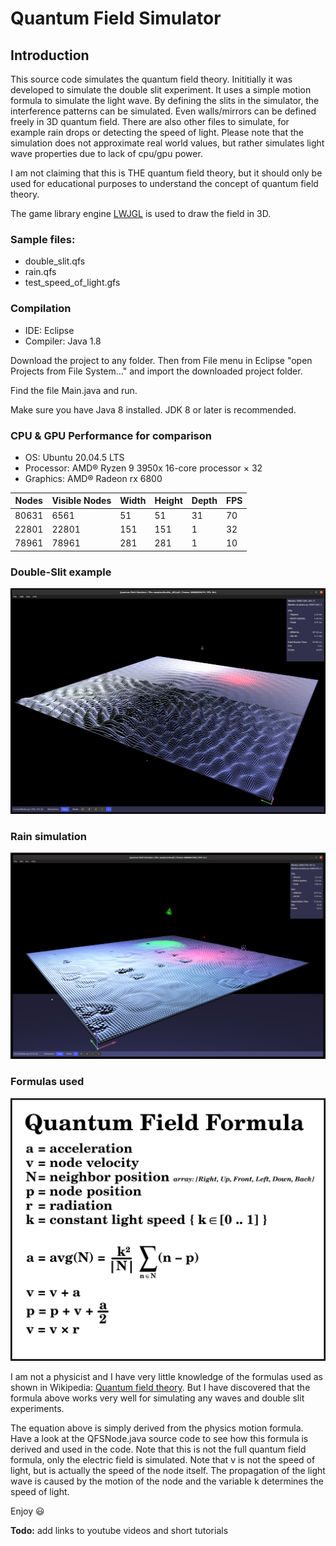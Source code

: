 # Quantum Field Simulator

## Introduction
This source code simulates the quantum field theory.
Inititially it was developed to simulate the double slit experiment.
It uses a simple motion formula to simulate the light wave.
By defining the slits in the simulator, the interference patterns can be simulated.
Even walls/mirrors can be defined freely in 3D quantum field.
There are also other files to simulate, for example rain drops or detecting the speed of light.
Please note that the simulation does not approximate real world values, but rather simulates light wave properties due to lack of cpu/gpu power.

I am not claiming that this is THE quantum field theory, but it should only be used for educational purposes to understand the concept of quantum field theory.

<p>The game library engine <a href="https://github.com/LWJGL/lwjgl3/releases" target="_blank">LWJGL</a> is used to draw the field in 3D.</p>

### Sample files:
* double_slit.qfs
* rain.qfs
* test_speed_of_light.gfs

### Compilation
* IDE: Eclipse
* Compiler: Java 1.8

<p>Download the project to any folder. Then from File menu in Eclipse "open Projects from File System..." and import the downloaded project folder.</p>
<p>Find the file Main.java and run.</p>
<p>Make sure you have Java 8 installed. JDK 8 or later is recommended.</p>

### CPU & GPU Performance for comparison
* OS: Ubuntu 20.04.5 LTS
* Processor: AMD® Ryzen 9 3950x 16-core processor × 32 
* Graphics: AMD® Radeon rx 6800

| Nodes    | Visible Nodes | Width | Height | Depth | FPS |
|----------|---------------|-------|--------|-------|-----|
| 80631    | 6561          | 51    | 51     | 31    | 70  |
| 22801    | 22801         | 151   | 151    | 1     | 32  |
| 78961    | 78961         | 281   | 281    | 1     | 10  |

### Double-Slit example
<img src="https://raw.githubusercontent.com/dqnguyen59/QuantumFieldSimulator/main/images/double_slit.png">

### Rain simulation
<img src="https://raw.githubusercontent.com/dqnguyen59/QuantumFieldSimulator/main/images/rain.png">

### Formulas used
<img src="https://raw.githubusercontent.com/dqnguyen59/QuantumFieldSimulator/main/images/qfs_formula.png">


<p>
  I am not a physicist and I have very little knowledge of the formulas used as shown in Wikipedia: <a href="https://en.wikipedia.org/wiki/Quantum_field_theory" target="_blank" rel="nofollow noopener noreferrer">Quantum field theory</a>.
  But I have discovered that the formula above works very well for simulating any waves and double slit experiments.
</p>
<p>
  The equation above is simply derived from the physics motion formula.
  Have a look at the QFSNode.java source code to see how this formula is derived and used in the code.
  Note that this is not the full quantum field formula, only the electric field is simulated.
  Note that v is not the speed of light, but is actually the speed of the node itself.
  The propagation of the light wave is caused by the motion of the node and the variable k determines the speed of light.
</p>

<p>
  Enjoy 😃
</p>

<p>
  <b>Todo:</b> add links to youtube videos and short tutorials
</p>
